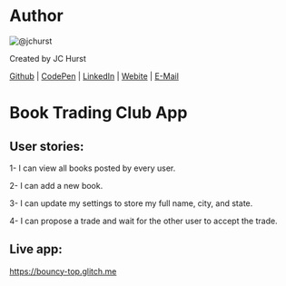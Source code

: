 # Author
![@jchurst](https://avatars0.githubusercontent.com/jchurst?&s=128)

Created by JC Hurst

[Github](https://github.com/jchurst) | [CodePen](http://codepen.io/jchurst/) | [LinkedIn](https://www.linkedin.com/in/jchurst) | [Webite](http://hurstcreative.com/) | [E-Mail](mailto:jchurstmail@gmail.com)

# Book Trading Club App

## User stories:

1- I can view all books posted by every user.

2- I can add a new book.

3- I can update my settings to store my full name, city, and state.

4- I can propose a trade and wait for the other user to accept the trade.

## Live app:

https://bouncy-top.glitch.me
